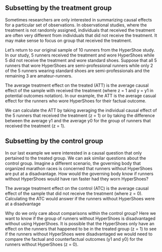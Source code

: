 
## Subsetting by the treatment group

Sometimes researchers are only interested in summarizing causal effects for a particular set of observations. In observational studies, where the treatment is not randomly assigned, individuals that received the treatment are often very different from individuals that did not receive the treatment. It may make sense to focus on group that received the treatment.

Let’s return to our original sample of 10 runners from the HyperShoe study. In our study, 5 runners received the treatment and wore HyperShoes while 5 did not receive the treatment and wore standard shoes. Suppose that all 5 runners that wore HyperShoes are semi-professional runners while only 2 of the 5 runners wearing standard shoes are semi-professionals and the remaining 3 are amateur-runners.

The average treatment effect on the treated (ATT) is the average causal effect of the sample with received the treatment (where z = 1 and y = y1 in potential outcomes notation). In our example, the ATT is the average casual effect for the runners who wore HyperShoes for their factual outcome.

We can calculate the ATT by taking averaging the individual causal effect of the 5 runners that received the treatment (z = 1) or by taking the difference between the average y1 and the average y0 for the group of runners that received the treatment (z = 1).


<div id='estimands-plot-ATT'></div>

## Subsetting by the control group

In our last example we were interested in a causal question that only pertained to the treated group. We can ask similar questions about the control group. Imagine a different scenario, the governing body that organized marathon races is concerned that runners without HyperShoes are put at a disadvantage. How would the governing body know if runners without HyperShoes would have ran faster had they worn HyperShoes?

The average treatment effect on the control (ATC) is the average causal effect of the sample that did not receive the treatment (where z = 0). Calculating the ATC would answer if the runners without HyperShoes were at a disadvantage

Why do we only care about comparisons within the control group? Here we want to know if the group of runners without HyperShoes is disadvantaged without using HyperShoes. It is possible that the HyperShoes only have an effect on the runners that happened to be in the treated group (z = 1) to see if the runners without HyperShoes were disadvantaged we would need to compare the factual and counterfactual outcomes (y1 and y0) for the runners without HyperShoes (z = 0).

<div id='estimands-plot-ATC'></div>
